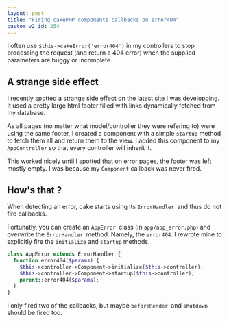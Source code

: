 ```yaml
---
layout: post
title: "Firing cakePHP components callbacks on error404"
custom_v2_id: 254
---
```


I often use `$this->cakeError('error404')` in my controllers to stop
processing the request (and return a 404 error) when the supplied parameters
are buggy or incomplete.

## A strange side effect

I recently spotted a strange side effect on the latest site I was developping.
It used a pretty large html footer filled with links dynamically fetched from
my database.

As all pages (no matter what model/controller they were refering to) were
using the same footer, I created a component with a simple `startup` method to
fetch them all and return them to the view. I added this component to my
`AppController` so that every controller will inherit it.

This worked nicely until I spotted that on error pages, the footer was left
mostly empty. I was because my `Component` callback was never fired.

## How's that ?

When detecting an error, cake starts using its `ErrorHandler `and thus do not
fire callbacks.

Fortunatly, you can create an `AppError `class (in `app/app_error.php`) and
overwrite the `ErrorHandler `method. Namely, the `error404`. I rewrote mine to
explicitly fire the `initialize` and `startup` methods.


```php
class AppError extends ErrorHandler {
  function error404($params) {
    $this->controller->Component->initialize($this->controller);
    $this->controller->Component->startup($this->controller);
    parent::error404($params);
  }
}
```

I only fired two of the callbacks, but maybe `beforeRender `and `shutdown
`should be fired too.

